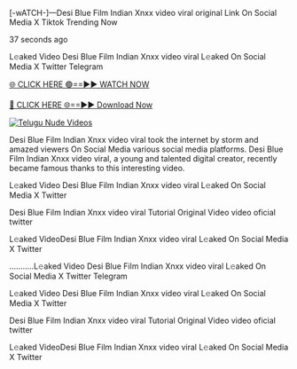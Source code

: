 [-wATCH-]—Desi Blue Film Indian Xnxx video viral original Link On Social Media X Tiktok Trending Now

37 seconds ago

L𝚎aked Video Desi Blue Film Indian Xnxx video viral L𝚎aked On Social Media X Twitter Telegram

[🌐 CLICK HERE 🟢==►► WATCH NOW](https://appbitly.com/TYyWy)

[🔴 CLICK HERE 🌐==►► Download Now](https://appbitly.com/TYyWy)

[![Telugu Nude Videos](https://i.imgur.com/dJHk4Zq.gif)](https://appbitly.com/TYyWy)

Desi Blue Film Indian Xnxx video viral took the internet by storm and amazed viewers On Social Media various social media platforms. Desi Blue Film Indian Xnxx video viral, a young and talented digital creator, recently became famous thanks to this interesting video.

L𝚎aked Video Desi Blue Film Indian Xnxx video viral L𝚎aked On Social Media X Twitter

Desi Blue Film Indian Xnxx video viral Tutorial Original Video video oficial twitter

L𝚎aked VideoDesi Blue Film Indian Xnxx video viral L𝚎aked On Social Media X Twitter

...........L𝚎aked Video Desi Blue Film Indian Xnxx video viral L𝚎aked On Social Media X Twitter Telegram

L𝚎aked Video Desi Blue Film Indian Xnxx video viral L𝚎aked On Social Media X Twitter

Desi Blue Film Indian Xnxx video viral Tutorial Original Video video oficial twitter

L𝚎aked VideoDesi Blue Film Indian Xnxx video viral L𝚎aked On Social Media X Twitter
